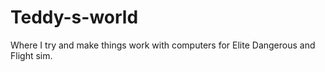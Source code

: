 # Teddy-s-world
Where I try and make things work with computers for Elite Dangerous and Flight sim.
